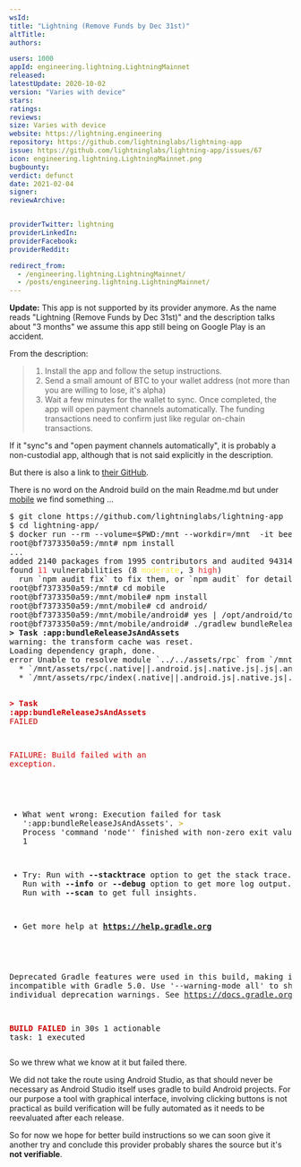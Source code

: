```yaml
---
wsId: 
title: "Lightning (Remove Funds by Dec 31st)"
altTitle: 
authors:

users: 1000
appId: engineering.lightning.LightningMainnet
released: 
latestUpdate: 2020-10-02
version: "Varies with device"
stars: 
ratings: 
reviews: 
size: Varies with device
website: https://lightning.engineering
repository: https://github.com/lightninglabs/lightning-app
issue: https://github.com/lightninglabs/lightning-app/issues/67
icon: engineering.lightning.LightningMainnet.png
bugbounty: 
verdict: defunct
date: 2021-02-04
signer: 
reviewArchive:


providerTwitter: lightning
providerLinkedIn: 
providerFacebook: 
providerReddit: 

redirect_from:
  - /engineering.lightning.LightningMainnet/
  - /posts/engineering.lightning.LightningMainnet/
---
```



**Update:** This app is not supported by its provider anymore. As the name reads
"Lightning (Remove Funds by Dec 31st)" and the description talks about "3
months" we assume this app still being on Google Play is an accident.

From the description:

> 1. Install the app and follow the setup instructions.
> 2. Send a small amount of BTC to your wallet address (not more than you are
     willing to lose, it's alpha)
> 3. Wait a few minutes for the wallet to sync. Once completed, the app will
     open payment channels automatically. The funding transactions need to
     confirm just like regular on-chain transactions.

If it "sync"s and "open payment channels automatically", it is probably a
non-custodial app, although that is not said explicitly in the description.

But there is also a link to
[their GitHub](https://github.com/lightninglabs/lightning-app).

There is no word on the Android build on the main Readme.md but under
[mobile](https://github.com/lightninglabs/lightning-app/tree/master/mobile)
we find something ...

<div class="language-plaintext highlighter-rouge">
<div class="highlight">
<pre class="highlight">$ git clone https://github.com/lightninglabs/lightning-app
$ cd lightning-app/
$ docker run --rm --volume=$PWD:/mnt --workdir=/mnt  -it beevelop/cordova bash
root@bf7373350a59:/mnt# npm install
...
added 2140 packages from 1995 contributors and audited 943144 packages in 68.29s
found <font color="#EF2929">11</font> vulnerabilities (8 <font color="#FCE94F">moderate</font>, 3 <font color="#EF2929">high</font>)
  run `npm audit fix` to fix them, or `npm audit` for details
root@bf7373350a59:/mnt# cd mobile
root@bf7373350a59:/mnt/mobile# npm install
root@bf7373350a59:/mnt/mobile# cd android/
root@bf7373350a59:/mnt/mobile/android# yes | /opt/android/tools/bin/sdkmanager "build-tools;28.0.3"
root@bf7373350a59:/mnt/mobile/android# ./gradlew bundleRelease
<b>&gt; Task :app:bundleReleaseJsAndAssets</b>
warning: the transform cache was reset.
Loading dependency graph, done.
error Unable to resolve module `../../assets/rpc` from `/mnt/src/action/grpc-mobile.js`: The module `../../assets/rpc` could not be found from `/mnt/src/action/grpc-mobile.js`. Indeed, none of these files exist:
  * `/mnt/assets/rpc(.native||.android.js|.native.js|.js|.android.json|.native.json|.json|.android.ts|.native.ts|.ts|.android.tsx|.native.tsx|.tsx)`
  * `/mnt/assets/rpc/index(.native||.android.js|.native.js|.js|.android.json|.native.json|.json|.android.ts|.native.ts|.ts|.android.tsx|.native.tsx|.tsx)`. Run CLI with --verbose flag for more details.

<font color="#CC0000"><b>&gt; Task :app:bundleReleaseJsAndAssets</b></font><font color="#CC0000"> FAILED</font>

<font color="#CC0000">FAILURE: Build failed with an exception.</font>

* What went wrong:
Execution failed for task &apos;:app:bundleReleaseJsAndAssets&apos;.
<font color="#C4A000">&gt; </font>Process &apos;command &apos;node&apos;&apos; finished with non-zero exit value 1

* Try:
Run with <b>--stacktrace</b> option to get the stack trace. Run with <b>--info</b> or <b>--debug</b> option to get more log output. Run with <b>--scan</b> to get full insights.

* Get more help at <b>https://help.gradle.org</b>

Deprecated Gradle features were used in this build, making it incompatible with Gradle 5.0.
Use &apos;--warning-mode all&apos; to show the individual deprecation warnings.
See https://docs.gradle.org/4.10.1/userguide/command_line_interface.html#sec:command_line_warnings

<font color="#CC0000"><b>BUILD FAILED</b></font> in 30s
1 actionable task: 1 executed
</pre>
</div>
</div>

So we threw what we know at it but failed there.

We did not take the route using Android Studio, as that should never be necessary
as Android Studio itself uses gradle to build Android projects. For our purpose
a tool with graphical interface, involving clicking buttons is not practical as
build verification will be fully automated as it needs to be reevaluated after
each release.

So for now we hope for better build instructions so we can soon give it another
try and conclude this provider probably shares the source but it's **not verifiable**.
